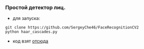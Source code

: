 ### Простой детектор лиц.

- для запуска:
```
git clone https://github.com/SergeyChe46/FaceRecognitionCV2
python haar_cascades.py
```
- код взят [отсюда](https://pyimagesearch.com/2021/04/12/opencv-haar-cascades/)
